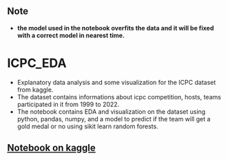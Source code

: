 ## Note
- <b>the model used in the notebook overfits the data and it will be fixed with a correct model in nearest time.</b>
# ICPC_EDA
- Explanatory data analysis and some visualization for the ICPC dataset from kaggle.
- The dataset contains informations about icpc competition, hosts, teams participated in it from 1999 to 2022.
- The notebook contains EDA and visualization on the dataset using python, pandas, numpy, and a model to predict if the team will get a gold medal or no using sikit learn random forests.
## [Notebook on kaggle](https://www.kaggle.com/code/amralbaz/icpc-eda-predection)

